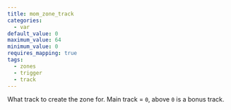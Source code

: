 ```yaml
---
title: mom_zone_track
categories:
  - var
default_value: 0
maximum_value: 64
minimum_value: 0
requires_mapping: true
tags:
  - zones
  - trigger
  - track
---
```


What track to create the zone for. Main track = `0`, above `0` is a bonus track.
